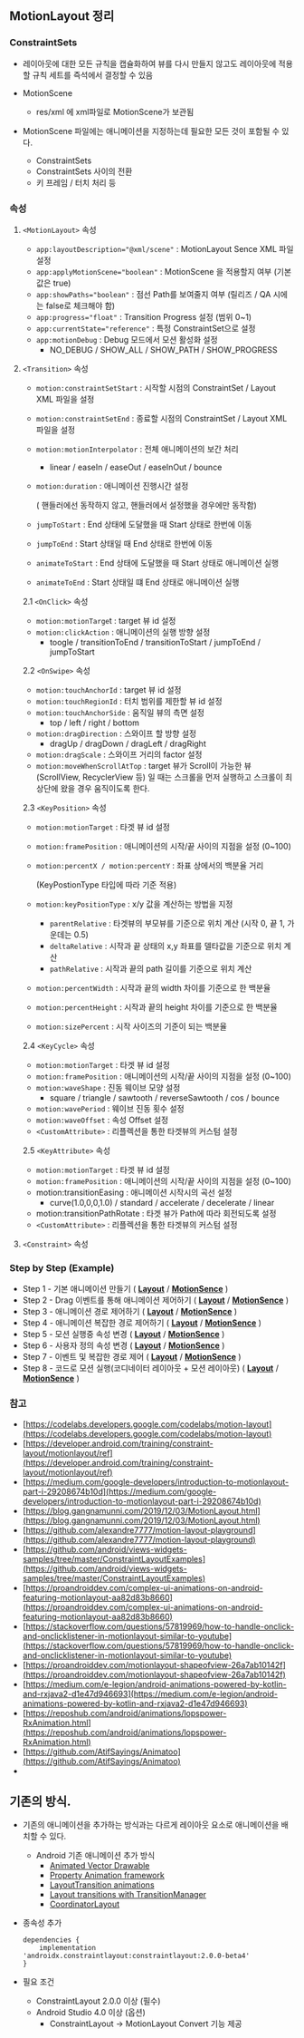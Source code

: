 ﻿## MotionLayout 정리 

### ConstraintSets

- 레이아웃에 대한 모든 규칙을 캡슐화하여 뷰를 다시 만들지 않고도 레이아웃에 적용할 규칙 세트를 즉석에서 결정할 수 있음
- MotionScene
    - res/xml 에 xml파일로 MotionScene가 보관됨

- MotionScene 파일에는 애니메이션을 지정하는데 필요한 모든 것이 포함될 수 있다.
    - ConstraintSets
    - ConstraintSets 사이의 전환
    - 키 프레임 / 터치 처리 등

### 속성

1. `<MotionLayout>` 속성
    - `app:layoutDescription="@xml/scene"` : MotionLayout Sence XML 파일 설정
    - `app:applyMotionScene="boolean"` : MotionScene 을 적용할지 여부 (기본값은 true)
    - `app:showPaths="boolean"` : 점선 Path를 보여줄지 여부 (릴리즈 / QA 시에는 false로 체크해야 함)
    - `app:progress="float"` : Transition Progress 설정 (범위 0~1)
    - `app:currentState="reference"` : 특정 ConstraintSet으로 설정
    - `app:motionDebug` : Debug 모드에서 모션 활성화 설정
        - NO_DEBUG / SHOW_ALL / SHOW_PATH / SHOW_PROGRESS

2. `<Transition>` 속성
    - `motion:constraintSetStart` : 시작할 시점의 ConstraintSet / Layout XML 파일을 설정
    - `motion:constraintSetEnd` : 종료할 시점의 ConstraintSet / Layout XML 파일을 설정
    - `motion:motionInterpolator` : 전체 애니메이션의 보간 처리
        - linear / easeIn / easeOut / easeInOut / bounce
    - `motion:duration` : 애니메이션 진행시간 설정

        (<OnSwipe> 핸들러에선 동작하지 않고, <OnClick> 핸들러에서 설정했을 경우에만 동작함)

    - `jumpToStart` : End 상태에 도달했을 때 Start 상태로 한번에 이동
    - `jumpToEnd` : Start 상태일 때 End 상태로 한번에 이동
    - `animateToStart` : End 상태에 도달했을 때 Start 상태로 애니메이션 실행
    - `animateToEnd` : Start 상태일 떄 End 상태로 애니메이션 실행

    2.1 `<OnClick>` 속성

    - `motion:motionTarge`t : target 뷰 id 설정
    - `motion:clickAction` : 애니메이션의 실행 방향 설정
        - toogle / transitionToEnd / transitionToStart / jumpToEnd / jumpToStart

    2.2 `<OnSwipe>` 속성

    - `motion:touchAnchorId` : target 뷰 id 설정
    - `motion:touchRegionId` : 터치 범위를 제한할 뷰 id 설정
    - `motion:touchAnchorSide` : 움직일 뷰의 측면 설정
        - top / left / right / bottom
    - `motion:dragDirection` : 스와이프 할 방향 설정
        - dragUp / dragDown / dragLeft / dragRight
    - `motion:dragScale` : 스와이프 거리의 factor 설정
    - `motion:moveWhenScrollAtTop` : target 뷰가 Scroll이 가능한 뷰(ScrollView, RecyclerView 등) 일 때는 스크롤을 먼저 실행하고 스크롤이 최상단에 왔을 경우 움직이도록 한다.

    2.3 `<KeyPosition>` 속성

    - `motion:motionTarget` : 타겟 뷰 id 설정
    - `motion:framePosition` : 애니메이션의 시작/끝 사이의 지점을 설정 (0~100)
    - `motion:percentX / motion:percentY` : 좌표 상에서의 백분율 거리

        (KeyPostionType 타입에 따라 기준 적용)

    - `motion:keyPositionType` : x/y 값을 계산하는 방법을 지정
        - `parentRelative` : 타겟뷰의 부모뷰를 기준으로 위치 계산 (시작 0, 끝 1, 가운데는 0.5)
        - `deltaRelative` : 시작과 끝 상태의 x,y 좌표를 델타값을 기준으로 위치 계산
        - `pathRelative` : 시작과 끝의 path 길이를 기준으로 위치 계산

    - `motion:percentWidth` : 시작과 끝의 width 차이를 기준으로 한 백분율
    - `motion:percentHeight` : 시작과 끝의 height 차이를 기준으로 한 백분율
    - `motion:sizePercent` : 시작 사이즈의 기준이 되는 백분율

    2.4 `<KeyCycle>` 속성

    - `motion:motionTarget` : 타겟 뷰 id 설정
    - `motion:framePosition` : 애니메이션의 시작/끝 사이의 지점을 설정 (0~100)
    - `motion:waveShape` : 진동 웨이브 모양 설정
        - square / triangle / sawtooth / reverseSawtooth / cos / bounce
    - `motion:wavePeriod` : 웨이브 진동 횟수 설정
    - `motion:waveOffset` : 속성 Offset 설정
    - `<CustomAttribute>` : 리플렉션을 통한 타겟뷰의 커스텀 설정

    2.5 `<KeyAttribute>` 속성

    - `motion:motionTarget` : 타겟 뷰 id 설정
    - `motion:framePosition` : 애니메이션의 시작/끝 사이의 지점을 설정 (0~100)
    - motion:transitionEasing : 애니메이션 시작시의 곡선 설정
        - curve(1.0,0,0,1.0) / standard / accelerate / decelerate / linear
    - motion:transitionPathRotate : 타겟 뷰가 Path에 따라 회전되도록 설정
    - `<CustomAttribute>` : 리플렉션을 통한 타겟뷰의 커스텀 설정

3. `<Constraint>` 속성

### Step by Step (Example)

- Step 1 - 기본 애니메이션 만들기 ( [**Layout**](https://github.com/melow2/MotionLayout/blob/master/app/src/main/res/layout/activity_step1.xml) / **[MotionSence](https://github.com/melow2/MotionLayout/blob/master/app/src/main/res/xml/activity_step1_scene.xml)** )
- Step 2 - Drag 이벤트를 통해 애니메이션 제어하기 ( **[Layout](https://github.com/melow2/MotionLayout/blob/master/app/src/main/res/layout/activity_step2.xml)** / **[MotionSence](https://github.com/melow2/MotionLayout/blob/master/app/src/main/res/xml/activity_step2_scene.xml)** )
- Step 3 - 애니메이션 경로 제어하기  ( **[Layout](https://github.com/melow2/MotionLayout/blob/master/app/src/main/res/layout/activity_step3.xml)** / **[MotionSence](https://github.com/melow2/MotionLayout/blob/master/app/src/main/res/xml/activity_step3_scene.xml)** )
- Step 4 - 애니메이션 복잡한 경로 제어하기  ( **[Layout](https://github.com/melow2/MotionLayout/blob/master/app/src/main/res/layout/activity_step4.xml)** / **[MotionSence](https://github.com/melow2/MotionLayout/blob/master/app/src/main/res/xml/activity_step4_scene.xml)** )
- Step 5 - 모션 실행중 속성 변경  ( **[Layout](https://github.com/melow2/MotionLayout/blob/master/app/src/main/res/layout/activity_step5.xml)** / **[MotionSence](https://github.com/melow2/MotionLayout/blob/master/app/src/main/res/xml/activity_step5_scene.xml)** )
- Step 6 - 사용자 정의 속성 변경  ( **[Layout](https://github.com/melow2/MotionLayout/blob/master/app/src/main/res/layout/activity_step6.xml)** / **[MotionSence](https://github.com/melow2/MotionLayout/blob/master/app/src/main/res/xml/activity_step6_scene.xml)** )
- Step 7 - 이벤트 및 복잡한 경로 제어 ( **[Layout](https://github.com/melow2/MotionLayout/blob/master/app/src/main/res/layout/activity_step7.xml)** / **[MotionSence](https://github.com/melow2/MotionLayout/blob/master/app/src/main/res/xml/activity_step7_scene.xml)** )
- Step 8 - 코드로 모션 실행(코디네이터 레이아웃 + 모션 레이아웃) ( **[Layout](https://github.com/melow2/MotionLayout/blob/master/app/src/main/res/layout/activity_step8.xml)** / **[MotionSence](https://github.com/melow2/MotionLayout/blob/master/app/src/main/res/xml/activity_step8_scene.xml)** )

### 참고

- [https://codelabs.developers.google.com/codelabs/motion-layout](https://codelabs.developers.google.com/codelabs/motion-layout)
- [https://developer.android.com/training/constraint-layout/motionlayout/ref](https://developer.android.com/training/constraint-layout/motionlayout/ref)
- [https://medium.com/google-developers/introduction-to-motionlayout-part-i-29208674b10d](https://medium.com/google-developers/introduction-to-motionlayout-part-i-29208674b10d)
- [https://blog.gangnamunni.com/2019/12/03/MotionLayout.html](https://blog.gangnamunni.com/2019/12/03/MotionLayout.html)
- [https://github.com/alexandre7777/motion-layout-playground](https://github.com/alexandre7777/motion-layout-playground)
- [https://github.com/android/views-widgets-samples/tree/master/ConstraintLayoutExamples](https://github.com/android/views-widgets-samples/tree/master/ConstraintLayoutExamples)
- [https://proandroiddev.com/complex-ui-animations-on-android-featuring-motionlayout-aa82d83b8660](https://proandroiddev.com/complex-ui-animations-on-android-featuring-motionlayout-aa82d83b8660)
- [https://stackoverflow.com/questions/57819969/how-to-handle-onclick-and-onclicklistener-in-motionlayout-similar-to-youtube](https://stackoverflow.com/questions/57819969/how-to-handle-onclick-and-onclicklistener-in-motionlayout-similar-to-youtube)
- [https://proandroiddev.com/motionlayout-shapeofview-26a7ab10142f](https://proandroiddev.com/motionlayout-shapeofview-26a7ab10142f)
- [https://medium.com/e-legion/android-animations-powered-by-kotlin-and-rxjava2-d1e47d946693](https://medium.com/e-legion/android-animations-powered-by-kotlin-and-rxjava2-d1e47d946693)
- [https://reposhub.com/android/animations/lopspower-RxAnimation.html](https://reposhub.com/android/animations/lopspower-RxAnimation.html)
- [https://github.com/AtifSayings/Animatoo](https://github.com/AtifSayings/Animatoo)
- 
## 기존의 방식.
- 기존의 애니메이션을 추가하는 방식과는 다르게 레이아웃 요소로 애니메이션을 배치할 수 있다.
    - Android 기존 애니메이션 추가 방식
        - [Animated Vector Drawable](https://developer.android.com/guide/topics/graphics/drawable-animation)
        - [Property Animation framework](https://developer.android.com/guide/topics/graphics/prop-animation)
        - [LayoutTransition animations](https://developer.android.com/reference/android/animation/LayoutTransition)
        - [Layout transitions with TransitionManager](https://developer.android.com/training/transitions/)
        - [CoordinatorLayout](https://developer.android.com/reference/android/support/design/widget/CoordinatorLayout)
- 종속성 추가
    ~~~
    dependencies {
        implementation 'androidx.constraintlayout:constraintlayout:2.0.0-beta4'
    }
    ~~~

- 필요 조건
    - ConstraintLayout 2.0.0 이상 (필수)
    - Android Studio 4.0 이상 (옵션)
        - ConstraintLayout → MotionLayout Convert 기능 제공
